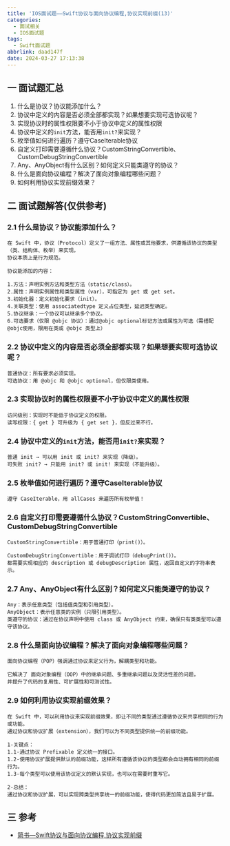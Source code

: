 ```yaml
---
title: 'IOS面试题——Swift协议与面向协议编程,协议实现前缀(13)'
categories:
  - 面试相关
  - IOS面试题
tags:
  - Swift面试题
abbrlink: daad147f
date: 2024-03-27 17:13:38
---
```

## 一 面试题汇总

1. 什么是协议？协议能添加什么？
2. 协议中定义的内容是否必须全部都实现？如果想要实现可选协议呢？
3. 实现协议时的属性权限要不小于协议中定义的属性权限
4. 协议中定义的`init`方法，能否用`init?`来实现？
5. 枚举值如何进行遍历？遵守CaseIterable协议<!--more-->
6. 自定义打印需要遵循什么协议？CustomStringConvertible、 CustomDebugStringConvertible
7. Any、AnyObject有什么区别？如何定义只能类遵守的协议？
8. 什么是面向协议编程？解决了面向对象编程哪些问题？
9. 如何利用协议实现前缀效果？

## 二 面试题解答(仅供参考)

### 2.1 什么是协议？协议能添加什么？

```
在 Swift 中，协议（Protocol）定义了一组方法、属性或其他要求，供遵循该协议的类型（类、结构体、枚举）来实现。
协议本质上是行为规范。

协议能添加的内容：

1.方法：声明实例方法和类型方法（static/class）。
2.属性：声明实例属性和类型属性（var），可指定为 get 或 get set。
3.初始化器：定义初始化要求（init）。
4.关联类型：使用 associatedtype 定义占位类型，延迟类型确定。
5.协议继承：一个协议可以继承多个协议。
6.可选要求（仅限 @objc 协议）：通过@objc optional标记方法或属性为可选（需搭配@objc使用，限用在类或 @objc 类型上）
```

### 2.2 协议中定义的内容是否必须全部都实现？如果想要实现可选协议呢？

```
普通协议：所有要求必须实现。
可选协议：用 @objc 和 @objc optional，但仅限类使用。
```

### 2.3 实现协议时的属性权限要不小于协议中定义的属性权限

```
访问级别：实现时不能低于协议定义的权限。
读写权限：{ get } 可升级为 { get set }，但反过来不行。
```

### 2.4 协议中定义的`init`方法，能否用`init?`来实现？

```
普通 init → 可以用 init 或 init? 来实现（降级）。
可失败 init? → 只能用 init? 或 init! 来实现（不能升级）。
```

### 2.5 枚举值如何进行遍历？遵守CaseIterable协议

```
遵守 CaseIterable，用 allCases 来遍历所有枚举值！
```

### 2.6 自定义打印需要遵循什么协议？CustomStringConvertible、 CustomDebugStringConvertible

```
CustomStringConvertible：用于普通打印（print()）。

CustomDebugStringConvertible：用于调试打印（debugPrint()）。
都需要实现相应的 description 或 debugDescription 属性，返回自定义的字符串表示。
```

### 2.7 Any、AnyObject有什么区别？如何定义只能类遵守的协议？

```
Any：表示任意类型（包括值类型和引用类型）。
AnyObject：表示任意类的实例（只限引用类型）。
类遵守的协议：通过在协议声明中使用 class 或 AnyObject 约束，确保只有类类型可以遵守该协议。
```

### 2.8 什么是面向协议编程？解决了面向对象编程哪些问题？

```
面向协议编程（POP）强调通过协议来定义行为，解耦类型和功能。

它解决了 面向对象编程（OOP）中的继承问题、多重继承问题以及灵活性差的问题，
并提升了代码的复用性、可扩展性和可测试性。
```

### 2.9 如何利用协议实现前缀效果？

```
在 Swift 中，可以利用协议来实现前缀效果，即让不同的类型通过遵循协议来共享相同的行为或功能。
通过协议和协议扩展（extension），我们可以为不同类型提供统一的前缀功能。

1-关键点：
1.1-通过协议 Prefixable 定义统一的接口。
1.2-使用协议扩展提供默认的前缀功能，这样所有遵循该协议的类型都会自动拥有相同的前缀行为。
1.3-每个类型可以使用该协议定义的默认实现，也可以在需要时重写它。

2-总结：
通过协议和协议扩展，可以实现跨类型共享统一的前缀功能，使得代码更加简洁且易于扩展。
```

## 三 参考

* [简书—Swift协议与面向协议编程,协议实现前缀](https://www.jianshu.com/p/410f01d9e638)

